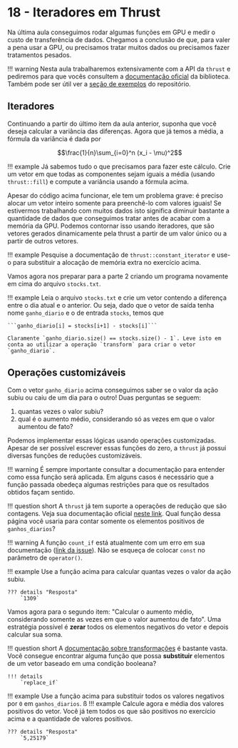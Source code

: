 # 18 - Iteradores em Thrust

Na última aula conseguimos rodar algumas funções em GPU e medir o custo de transferência de dados. Chegamos a conclusão de que, para valer a pena usar a GPU, ou precisamos tratar muitos dados ou precisamos fazer tratamentos pesados.

!!! warning
    Nesta aula trabalharemos extensivamente com a API da `thrust` e pediremos para que vocês consultem a [documentação oficial](https://thrust.github.io/doc/modules.html) da biblioteca. Também pode ser útil ver a [seção de exemplos](https://github.com/NVIDIA/thrust/tree/master/examples) do repositório.

## Iteradores

Continuando a partir do último item da aula anterior, suponha que você deseja calcular a variância das diferenças. Agora que já temos a média, a fórmula da variância é dada por

$$\frac{1}{n}\sum_{i=0}^n (x_i - \mu)^2$$

!!! example
    Já sabemos tudo o que precisamos para fazer este cálculo. Crie um vetor em que todas as componentes sejam iguais a média (usando `thrust::fill`) e compute a variância usando a fórmula acima.

Apesar do código acima funcionar, ele tem um problema grave: é preciso alocar um vetor inteiro somente para preenchê-lo com valores iguais! Se estivermos trabalhando com muitos dados isto significa diminuir bastante a quantidade de dados que conseguimos tratar antes de acabar com a memória da GPU. Podemos contornar isso usando iteradores, que são vetores gerados dinamicamente pela thrust a partir de um valor único ou a partir de outros vetores.

!!! example
    Pesquise a documentação de `thrust::constant_iterator` e use-o para substituir a alocação de memória extra no exercício acima.

Vamos agora nos preparar para a parte 2 criando um programa novamente em cima do arquivo `stocks.txt`.

!!! example
    Leia o arquivo `stocks.txt` e crie um vetor contendo a diferença entre o dia atual e o anterior. Ou seja, dado que o vetor de saída tenha nome `ganho_diario` e o de entrada `stocks`, temos que

    ```ganho_diario[i] = stocks[i+1] - stocks[i]```

    Claramente `ganho_diario.size() == stocks.size() - 1`. Leve isto em conta ao utilizar a operação `transform` para criar o vetor `ganho_diario`.


## Operações customizáveis

Com o vetor `ganho_diario` acima conseguimos saber se o valor da ação subiu ou caiu de um dia para o outro! Duas perguntas se seguem:

1. quantas vezes o valor subiu?
2. qual é o aumento médio, considerando só as vezes em que o valor aumentou de fato?

Podemos implementar essas lógicas usando operações customizadas. Apesar de ser possível escrever essas funções do zero, a `thrust` já possui diversas funções de reduções customizáveis.

!!! warning
    É sempre importante consultar a documentação para entender como essa função será aplicada. Em alguns casos é necessário que a função passada obedeça algumas restrições para que os resultados obtidos façam sentido.

!!! question short
    A `thrust` já tem suporte a operações de redução que são contagens. Veja sua documentação oficial [neste link](https://thrust.github.io/doc/group__counting.html). Qual função dessa página você usaria para contar somente os elementos positivos de `ganhos_diarios`?

!!! warning
    A função `count_if` está atualmente com um erro em sua documentação ([link da issue](https://github.com/thrust/thrust/issues/1148)). Não se esqueça de colocar `const` no parâmetro de `operator()`.

!!! example
    Use a função acima para calcular quantas vezes o valor da ação subiu.

    ??? details "Resposta"
        `1309`

Vamos agora para o segundo item: "Calcular o aumento médio, considerando somente as vezes em que o valor aumentou de fato". Uma estratégia possível é **zerar** todos os elementos negativos do vetor e depois calcular sua soma.

!!! question short
    A [documentação sobre transformações](https://thrust.github.io/doc/group__transformations.html) é bastante vasta. Você consegue encontrar alguma função que possa **substituir** elementos de um vetor baseado em uma condição booleana?

    !!! details
        `replace_if`

!!! example
    Use a função acima para substituir todos os valores negativos por `0` em `ganhos_diarios`.
ß
!!! example
    Calcule agora e média dos valores positivos do vetor. Você já tem todos os que são positivos no exercício acima e a quantidade de valores positivos.

    ??? details "Resposta"
        `5,25179`
